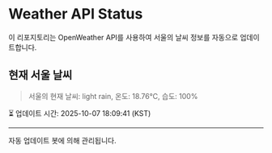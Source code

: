 
# Weather API Status

이 리포지토리는 OpenWeather API를 사용하여 서울의 날씨 정보를 자동으로 업데이트합니다.

## 현재 서울 날씨
> 서울의 현재 날씨: light rain, 온도: 18.76°C, 습도: 100%

⏳ 업데이트 시간: 2025-10-07 18:09:41 (KST)

---
자동 업데이트 봇에 의해 관리됩니다.
